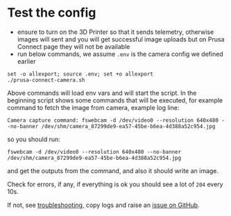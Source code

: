 # Test the config

- ensure to turn on the 3D Printer so that it sends telemetry, otherwise images
  will sent and you will get successful image uploads but on Prusa Connect page
  they will not be available
- run below commands, we assume `.env` is the camera config we defined earlier

```shell
set -o allexport; source .env; set +o allexport
./prusa-connect-camera.sh
```

Above commands will load env vars and will start the script.
In the beginning script shows some commands that will be executed, for example
command to fetch the image from camera, example log line:

<!-- markdownlint-disable line_length -->
```text
Camera capture command: fswebcam -d /dev/video0 --resolution 640x480 --no-banner /dev/shm/camera_87299de9-ea57-45be-b6ea-4d388a52c954.jpg
```

so you should run:

```shell
fswebcam -d /dev/video0 --resolution 640x480 --no-banner /dev/shm/camera_87299de9-ea57-45be-b6ea-4d388a52c954.jpg
```

<!-- markdownlint-enable line_length -->

and get the outputs from the command, and also it should write an image.

Check for errors, if any, if everything is ok you should see a lot of `204`
every 10s.

If not, see [troubleshooting](./troubleshooting.md), copy logs
and raise an [issue on GitHub](https://github.com/nvtkaszpir/prusa-connect-camera-script/issues?q=is%3Aissue+is%3Aopen+sort%3Aupdated-desc).
